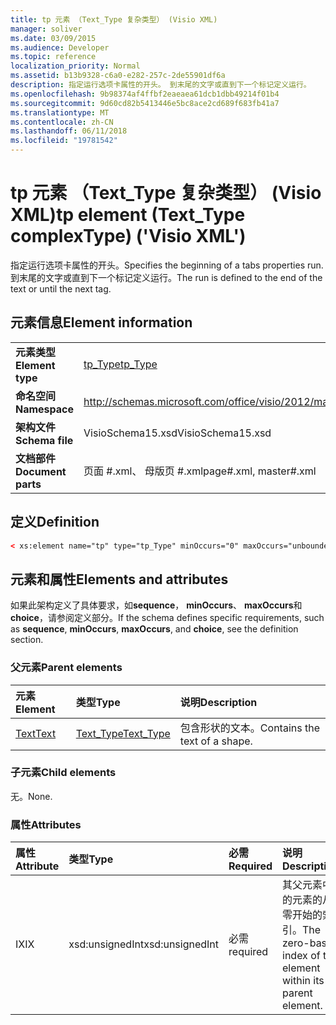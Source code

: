 ```yaml
---
title: tp 元素 （Text_Type 复杂类型） (Visio XML)
manager: soliver
ms.date: 03/09/2015
ms.audience: Developer
ms.topic: reference
localization_priority: Normal
ms.assetid: b13b9328-c6a0-e282-257c-2de55901df6a
description: 指定运行选项卡属性的开头。 到末尾的文字或直到下一个标记定义运行。
ms.openlocfilehash: 9b98374af4ffbf2eaeaea61dcb1dbb49214f01b4
ms.sourcegitcommit: 9d60cd82b5413446e5bc8ace2cd689f683fb41a7
ms.translationtype: MT
ms.contentlocale: zh-CN
ms.lasthandoff: 06/11/2018
ms.locfileid: "19781542"
---
```

# <a name="tp-element-texttype-complextype-visio-xml"></a><span data-ttu-id="fdbd7-104">tp 元素 （Text_Type 复杂类型） (Visio XML)</span><span class="sxs-lookup"><span data-stu-id="fdbd7-104">tp element (Text_Type complexType) ('Visio XML')</span></span>

<span data-ttu-id="fdbd7-105">指定运行选项卡属性的开头。</span><span class="sxs-lookup"><span data-stu-id="fdbd7-105">Specifies the beginning of a tabs properties run.</span></span> <span data-ttu-id="fdbd7-106">到末尾的文字或直到下一个标记定义运行。</span><span class="sxs-lookup"><span data-stu-id="fdbd7-106">The run is defined to the end of the text or until the next tag.</span></span>
  
## <a name="element-information"></a><span data-ttu-id="fdbd7-107">元素信息</span><span class="sxs-lookup"><span data-stu-id="fdbd7-107">Element information</span></span>

|||
|:-----|:-----|
|<span data-ttu-id="fdbd7-108">**元素类型**</span><span class="sxs-lookup"><span data-stu-id="fdbd7-108">**Element type**</span></span> <br/> |[<span data-ttu-id="fdbd7-109">tp_Type</span><span class="sxs-lookup"><span data-stu-id="fdbd7-109">tp_Type</span></span>](tp_type-complextypevisio-xml.md) <br/> |
|<span data-ttu-id="fdbd7-110">**命名空间**</span><span class="sxs-lookup"><span data-stu-id="fdbd7-110">**Namespace**</span></span> <br/> |http://schemas.microsoft.com/office/visio/2012/main  <br/> |
|<span data-ttu-id="fdbd7-111">**架构文件**</span><span class="sxs-lookup"><span data-stu-id="fdbd7-111">**Schema file**</span></span> <br/> |<span data-ttu-id="fdbd7-112">VisioSchema15.xsd</span><span class="sxs-lookup"><span data-stu-id="fdbd7-112">VisioSchema15.xsd</span></span>  <br/> |
|<span data-ttu-id="fdbd7-113">**文档部件**</span><span class="sxs-lookup"><span data-stu-id="fdbd7-113">**Document parts**</span></span> <br/> |<span data-ttu-id="fdbd7-114">页面 #.xml、 母版页 #.xml</span><span class="sxs-lookup"><span data-stu-id="fdbd7-114">page#.xml, master#.xml</span></span>  <br/> |
   
## <a name="definition"></a><span data-ttu-id="fdbd7-115">定义</span><span class="sxs-lookup"><span data-stu-id="fdbd7-115">Definition</span></span>

```XML
< xs:element name="tp" type="tp_Type" minOccurs="0" maxOccurs="unbounded" ></xs:element >
```

## <a name="elements-and-attributes"></a><span data-ttu-id="fdbd7-116">元素和属性</span><span class="sxs-lookup"><span data-stu-id="fdbd7-116">Elements and attributes</span></span>

<span data-ttu-id="fdbd7-117">如果此架构定义了具体要求，如**sequence**， **minOccurs**、 **maxOccurs**和**choice**，请参阅定义部分。</span><span class="sxs-lookup"><span data-stu-id="fdbd7-117">If the schema defines specific requirements, such as **sequence**, **minOccurs**, **maxOccurs**, and **choice**, see the definition section.</span></span> 
  
### <a name="parent-elements"></a><span data-ttu-id="fdbd7-118">父元素</span><span class="sxs-lookup"><span data-stu-id="fdbd7-118">Parent elements</span></span>

|<span data-ttu-id="fdbd7-119">**元素**</span><span class="sxs-lookup"><span data-stu-id="fdbd7-119">**Element**</span></span>|<span data-ttu-id="fdbd7-120">**类型**</span><span class="sxs-lookup"><span data-stu-id="fdbd7-120">**Type**</span></span>|<span data-ttu-id="fdbd7-121">**说明**</span><span class="sxs-lookup"><span data-stu-id="fdbd7-121">**Description**</span></span>|
|:-----|:-----|:-----|
|[<span data-ttu-id="fdbd7-122">Text</span><span class="sxs-lookup"><span data-stu-id="fdbd7-122">Text</span></span>](text-element-shapesheet_type-complextypevisio-xml.md) <br/> |[<span data-ttu-id="fdbd7-123">Text_Type</span><span class="sxs-lookup"><span data-stu-id="fdbd7-123">Text_Type</span></span>](text_type-complextypevisio-xml.md) <br/> |<span data-ttu-id="fdbd7-124">包含形状的文本。</span><span class="sxs-lookup"><span data-stu-id="fdbd7-124">Contains the text of a shape.</span></span>  <br/> |
   
### <a name="child-elements"></a><span data-ttu-id="fdbd7-125">子元素</span><span class="sxs-lookup"><span data-stu-id="fdbd7-125">Child elements</span></span>

<span data-ttu-id="fdbd7-126">无。</span><span class="sxs-lookup"><span data-stu-id="fdbd7-126">None.</span></span>
  
### <a name="attributes"></a><span data-ttu-id="fdbd7-127">属性</span><span class="sxs-lookup"><span data-stu-id="fdbd7-127">Attributes</span></span>

|<span data-ttu-id="fdbd7-128">**属性**</span><span class="sxs-lookup"><span data-stu-id="fdbd7-128">**Attribute**</span></span>|<span data-ttu-id="fdbd7-129">**类型**</span><span class="sxs-lookup"><span data-stu-id="fdbd7-129">**Type**</span></span>|<span data-ttu-id="fdbd7-130">**必需**</span><span class="sxs-lookup"><span data-stu-id="fdbd7-130">**Required**</span></span>|<span data-ttu-id="fdbd7-131">**说明**</span><span class="sxs-lookup"><span data-stu-id="fdbd7-131">**Description**</span></span>|<span data-ttu-id="fdbd7-132">**可能的值**</span><span class="sxs-lookup"><span data-stu-id="fdbd7-132">**Possible values**</span></span>|
|:-----|:-----|:-----|:-----|:-----|
|<span data-ttu-id="fdbd7-133">IX</span><span class="sxs-lookup"><span data-stu-id="fdbd7-133">IX</span></span>  <br/> |<span data-ttu-id="fdbd7-134">xsd:unsignedInt</span><span class="sxs-lookup"><span data-stu-id="fdbd7-134">xsd:unsignedInt</span></span>  <br/> |<span data-ttu-id="fdbd7-135">必需</span><span class="sxs-lookup"><span data-stu-id="fdbd7-135">required</span></span>  <br/> |<span data-ttu-id="fdbd7-136">其父元素中的元素的从零开始的索引。</span><span class="sxs-lookup"><span data-stu-id="fdbd7-136">The zero-based index of the element within its parent element.</span></span>  <br/> |<span data-ttu-id="fdbd7-137">Xsd:unsignedInt 类型的值。</span><span class="sxs-lookup"><span data-stu-id="fdbd7-137">Values of the xsd:unsignedInt type.</span></span>  <br/> |
   

